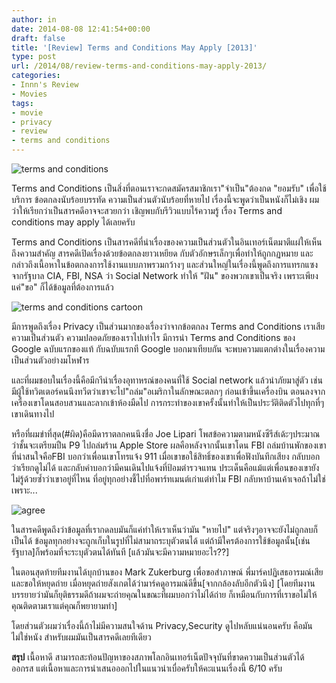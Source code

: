```yaml
---
author: in
date: 2014-08-08 12:41:54+00:00
draft: false
title: '[Review] Terms and Conditions May Apply [2013]'
type: post
url: /2014/08/review-terms-and-conditions-may-apply-2013/
categories:
- Innn's Review
- Movies
tags:
- movie
- privacy
- review
- terms and conditions
---
```


![terms and conditions](https://www.cyruszhang.com/wp-content/uploads/2014/07/terms-and-conditions.jpg)




Terms and Conditions เป็นสิ่งที่ตอนเราจะกดสมัครสมาชิกเรา"จำเป็น"ต้องกด "ยอมรับ" เพื่อใช้บริการ ข้อตกลงนับร้อยบรรทัด ความเป็นส่วนตัวนับร้อยที่หายไป เรื่องนี้จะพูดว่าเป็นหนังก็ไม่เชิง ผมว่าให้เรียกว่าเป็นสารคดีอาจจะสวยกว่า เชิญพบกับรีวิวแบบไร้ความรู้ เรื่อง Terms and conditions may apply ได้เลยครับ

<!-- more -->

Terms and Conditions เป็นสารคดีที่นำเรื่องของความเป็นส่วนตัวในอินเทอร์เน็ตมาตีแผ่ให้เห็นถึงความสำคัญ สารคดีเปิดเรื่องด้วยข้อตกลงยาวเหยียด กับตัวอักษรเล็กๆเพื่อทำให้ถูกกฏหมาย และกล่าวถึงเนื้อหาในข้อตกลงการใช้งานแบบภาพรวมกว้างๆ และส่วนใหญ่ในเรื่องนี้พูดถึงการแทรกแซงจากรัฐบาล CIA, FBI, NSA ว่า Social Network ทำให้ "ฝัน" ของพวกเขาเป็นจริง เพราะเพียงแค่"ขอ" ก็ได้ข้อมูลที่ต้องการแล้ว

![terms and conditions cartoon](https://www.cyruszhang.com/wp-content/uploads/2014/08/terms-and-conditions-cartoon-1.jpg)


มีการพูดถึงเรื่อง Privacy เป็นส่วนมากของเรื่องว่าจากข้อตกลง Terms and Conditions เราเสียความเป็นส่วนตัว ความปลอดภัยของเราไปเท่าไร มีการนำ Terms and Conditions ของ Google ฉบับแรกของแท้ กับฉบับแรกที Google บอกมาเทียบกัน จะพบความแตกต่างในเรื่องความเป็นส่วนตัวอย่างมโหฬาร

และที่ผมชอบในเรื่องนี้คือมีกาีนำเรื่องอุทาหรณ์ของคนที่ใช้ Social network แล้วนำภัยมาสู่ตัว เช่นมีผู้ใช้ทวิตเตอร์คนนึงทวีตว่าเขาจะไป"ถล่ม"อเมริกาในลักษณะตลกๆ ก่อนเข้าขึ้นเครื่องบิน ตอนลงจากเครื่องเขาโดนสอบสวนและลากเข้าห้องมืดไป การกระทำของเขาครั้งนั้นทำให้เป็นประวัติติดตัวไปทุกที่ๆเขาเดินทางไป

หรือที่ผมขำที่สุด(#ผิด)คือมีดาราตลกคนนึงชื่อ Joe Lipari โพสข้อความตามหนังซีรีส์เด้ะๆประมาณว่าชั้นจะเตรียมปืน P9 ไปถล่มร้าน Apple Store ผลคือหลังจากนั้นเขาโดน FBI ถล่มบ้านพักของเขา ที่น่าสนใจคือFBI บอกว่าเพื่อนเขาโทรแจ้ง 911 เมื่อเขาขอใช้สิทธิ์ของเขาเพื่อฟังบันทึกเสียง กลับบอกว่าเรียกดูไม่ได้ และกลับคำบอกว่ามีคนเดินไปแจ้งที่ป้อมตำรวจแทน ประเด็นคือแม้แต่เพื่อนของเขายังไม่รู้ด้วยซ้ำว่าเขาอยู่ที่ไหน ที่อยู่ทุกอย่างชี้ไปที่อพาร์ทเมนต์เก่าแต่ทำไม FBI กลับหาบ้านเค้าเจอถ้าไม่ใช่เพราะ...

![agree](https://www.cyruszhang.com/wp-content/uploads/2014/08/agree-1.jpg)


ในสารคดีพูดถึงว่าข้อมูลที่เรากดลบมันก็แค่ทำให้เราเห็นว่ามัน "หายไป" แต่จริงๆอาจจะยังไม่ถูกลบก็เป็นได้ ข้อมูลทุกอย่างจะถูกเก็บในรูปที่ไม่สามาถระบุตัวตนได้ แต่ถ้ามีใครต้องการใช้ข้อมูลนั้น[เช่นรัฐบาล]ก็พร้อมที่จะระบุตัวตนได้ทันที [แล้วมันจะมีความหมายอะไร??]

ในตอนสุดท้ายทีมงานได้บุกบ้านของ Mark Zukerburg เพื่อขอสำภาษณ์ พี่มาร์คปฏิเสธอารมณ์เสียและขอให้หยุดถ่าย เมื่อหยุดถ่ายสังเกตได้ว่ามาร์คดูอารมณ์ดีขึ้น[จากกล้องลับอีกตัวนึง] [โดยทีมงานบรรยายว่ามันก็ยุติธรรมดีถ้าผมจะถ่ายคุณในขณะที่ผมบอกว่าไม่ได้ถ่าย ก็เหมือนกับการที่เราขอไม่ให้คุณติดตามเราแต่คุณก็พยายามทำ]

โดยส่วนตัวผมว่าเรื่องนี้ถ้าไม่มีความสนใจด้าน Privacy,Security ดูไปหลับแน่นอนครับ คือมันไม่ใช่หนัง สำหรับผมมันเป็นสารคดีเลยทีเดียว

**สรุป** เนื้อหาดี สามารถสะท้อนปัญหาของสภาพโลกอินเทอร์เน็ตปัจจุบันที่ขาดความเป็นส่วนตัวได้ออกรส แต่เนื้อหาและการนำเสนอออกไปในแนวน่าเบื่อครับให้คะแนนเรื่องนี้ 6/10 ครับ
